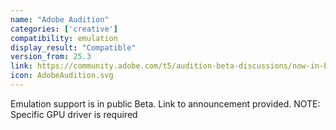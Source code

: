 ```yaml
---
name: "Adobe Audition"
categories: ['creative']
compatibility: emulation
display_result: "Compatible"
version_from: 25.3
link: https://community.adobe.com/t5/audition-beta-discussions/now-in-beta-windows-on-arm-native-in-audition-beta/td-p/15434721
icon: AdobeAudition.svg
---
```


Emulation support is in public Beta. Link to announcement provided.
NOTE: Specific GPU driver is required